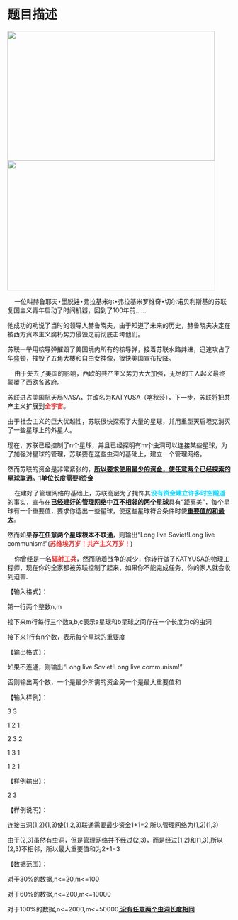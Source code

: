 # 题目描述


<img src="/upload/image/20150819/20150819123447_25915.jpg" alt="" height="292" width="468"/><img src="/upload/image/20150819/20150819123515_37566.jpg" alt="" height="293" width="469"/><br/>
<p>
    一位叫赫鲁耶夫•墨脱娃•弗拉基米尔•弗拉基米罗维奇•切尔诺贝利斯基的苏联复国主义青年启动了时间机器，回到了100年前……
</p>
<p>
他成功的劝说了当时的领导人赫鲁晓夫，由于知道了未来的历史，赫鲁晓夫决定在被西方资本主义腐朽势力侵蚀之前彻底击垮他们。
</p>
<p>
苏联一举用核导弹摧毁了美国境内所有的核导弹，接着苏联水路并进，迅速攻占了华盛顿，摧毁了五角大楼和自由女神像，很快美国宣布投降。
</p>
<p>
    由于失去了美国的影响，西欧的共产主义势力大大加强，无尽的工人起义最终颠覆了西欧各政府。
</p>
<p>
苏联进占美国航天局NASA，并改名为KATYUSA（喀秋莎），下一步，苏联将把<span style="color:#E53333;"><span style="color:#000000;">共产主义扩展到</span><span style="color:#E53333;"><strong>全宇宙</strong></span></span>。
</p>
<p>
由于社会主义的巨大优越性，苏联很快探索了大量的星球，并用重型天启坦克消灭了一些星球上的外星人。
</p>
<p>
现在，苏联已经控制了n个星球，并且已经探明有m个虫洞可以连接某些星球，为了加强对星球的管理，苏联要在这些虫洞的基础上，建立一个管理网络。
</p>
<p>
然而苏联的资金是非常紧张的，<strong><u>所以要求使用最少的资金，使任意两个已经探索的星球联通。1单位长度需要1资金</u></strong> 
</p>
<p>
    在建好了管理网络的基础上，苏联高层为了掩饰其<strong><span style="color:#00D5FF;">没有资金建立许多时空隧道</span></strong>的事实，宣布在<strong><u>已经建好的管理网络</u></strong>中<strong><u>互不相邻的两个星球</u></strong>具有“距离美”，每个星球有一个重要值，要求你选出一些星球，使这些星球符合条件时使<strong><u>重要值的和最大</u></strong>。
</p>
<p>
然而如果<strong>存在</strong><strong>任意两个星球根本不联通</strong>，则输出“Long live Soviet!Long live communism!”(<strong><span style="color:#E53333;">苏维埃万岁！共产主义万岁！</span></strong>)
</p>
<p>
    你曾经是一名<span style="color:#E53333;"><strong>辐射工兵</strong></span>，然而随着战争的减少，你转行做了KATYUSA的物理工程师，现在你的全家都被苏联控制了起来，如果你不能完成任务，你的家人就会收到迫害.
</p>
<p>
【输入格式】：
</p>
<p>
第一行两个整数n,m
</p>
<p>
接下来m行每行三个数a,b,c表示a星球和b星球之间存在一个长度为c的虫洞
</p>
<p>
接下来1行有n个数，表示每个星球的重要度
</p>
<p>
【输出格式】：
</p>
<p>
如果不连通，则输出“Long live Soviet!Long live communism!”
</p>
<p>
否则输出两个数，一个是最少所需的资金另一个是最大重要值和
</p>
<p>
【输入样例】：
</p>
<p>
3 3
</p>
<p>
1 2 1
</p>
<p>
2 3 2
</p>
<p>
1 3 1
</p>
<p>
1 2 1
</p>
<p>
【样例输出】：
</p>
<p>
2 3
</p>
<p>
【样例说明】：
</p>
<p>
连接虫洞(1,2)(1,3)使(1,2,3)联通需要最少资金1+1=2,所以管理网络为(1,2)(1,3)
</p>
<p>
由于(2,3)虽然有虫洞，但是管理网络并不经过(2,3)，而是经过(1,2)和(1,3),所以(2,3)不相邻，所以最大重要值和为2+1=3
</p>
<p>
【数据范围】：
</p>
<p>
对于30%的数据,n&lt;=20,m&lt;=100
</p>
<p>
对于60%的数据,n&lt;=200,m&lt;=10000
</p>
<p>
对于100%的数据,n&lt;=2000,m&lt;=50000,<strong><u>没有任意两个虫洞长度相同</u></strong> 
</p>
